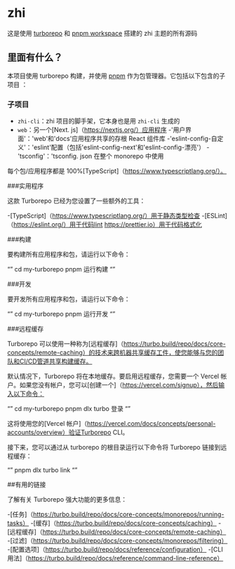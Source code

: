 # zhi

这是使用 [turborepo](https://turbo.build/repo) 和 [pnpm workspace](https://pnpm.io/workspaces) 搭建的 zhi 主题的所有源码

## 里面有什么？

本项目使用 turborepo 构建，并使用 [pnpm](https://pnpm.io) 作为包管理器。它包括以下包含的子项目 ：

### 子项目

- `zhi-cli`：zhi 项目的脚手架，它本身也是用 `zhi-cli` 生成的
- `web`：另一个[Next. js]（https://nextjs.org/）应用程序
  -'用户界面'：'web'和'docs'应用程序共享的存根 React 组件库
  -'eslint-config-自定义'：'eslint'配置（包括'eslint-config-next'和'eslint-config-漂亮'）
  -'tsconfig'：'tsconfig. json 在整个 monorepo 中使用

每个包/应用程序都是 100%[TypeScript]（https://www.typescriptlang.org/）。

###实用程序

这款 Turborepo 已经为您设置了一些额外的工具：

-[TypeScript]（https://www.typescriptlang.org/）用于静态类型检查 -[ESLint]（https://eslint.org/）用于代码lint
https://prettier.io）用于代码格式化

###构建

要构建所有应用程序和包，请运行以下命令：

“”
cd my-turborepo
pnpm 运行构建
“”

###开发

要开发所有应用程序和包，请运行以下命令：

“”
cd my-turborepo
pnpm 运行开发
“”

###远程缓存

Turborepo 可以使用一种称为[远程缓存]（https://turbo.build/repo/docs/core-concepts/remote-caching）的技术来跨机器共享缓存工件，使您能够与您的团队和CI/CD管道共享构建缓存。

默认情况下，Turborepo 将在本地缓存。要启用远程缓存，您需要一个 Vercel 帐户。如果您没有帐户，您可以[创建一个]（https://vercel.com/signup），然后输入以下命令：

“”
cd my-turborepo
pnpm dlx turbo 登录
“”

这将使用您的[Vercel 帐户]（https://vercel.com/docs/concepts/personal-accounts/overview）验证Turborepo CLI。

接下来，您可以通过从 turborepo 的根目录运行以下命令将 Turborepo 链接到远程缓存：

“”
pnpm dlx turbo link
“”

##有用的链接

了解有关 Turborepo 强大功能的更多信息：

-[任务]（https://turbo.build/repo/docs/core-concepts/monorepos/running-tasks） -[缓存]（https://turbo.build/repo/docs/core-concepts/caching） -[远程缓存]（https://turbo.build/repo/docs/core-concepts/remote-caching） -[过滤]（https://turbo.build/repo/docs/core-concepts/monorepos/filtering） -[配置选项]（https://turbo.build/repo/docs/reference/configuration） -[CLI 用法]（https://turbo.build/repo/docs/reference/command-line-reference）
